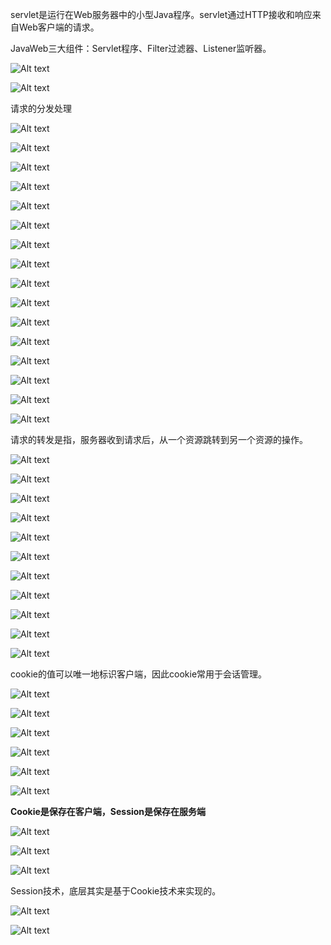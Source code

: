 servlet是运行在Web服务器中的小型Java程序。servlet通过HTTP接收和响应来自Web客户端的请求。

JavaWeb三大组件：Servlet程序、Filter过滤器、Listener监听器。

![Alt text](image/javaweb/image.png)

![Alt text](image/javaweb/image-1.png)

请求的分发处理

![Alt text](image/javaweb/image-2.png)

![Alt text](image/javaweb/image-3.png)

![Alt text](image/javaweb/image-4.png)

![Alt text](image/javaweb/image-5.png)

![Alt text](image/javaweb/image-6.png)

![Alt text](image/javaweb/image-7.png)

![Alt text](image/javaweb/image-8.png)

![Alt text](image/javaweb/image-9.png)

![Alt text](image/javaweb/image-10.png)

![Alt text](image/javaweb/image-11.png)

![Alt text](image/javaweb/image-12.png)

![Alt text](image/javaweb/image-13.png)

![Alt text](image/javaweb/image-14.png)

![Alt text](image/javaweb/image-15.png)

![Alt text](image/javaweb/image-16.png)

![Alt text](image/javaweb/image-17.png)

请求的转发是指，服务器收到请求后，从一个资源跳转到另一个资源的操作。

![Alt text](image/javaweb/image-18.png)

![Alt text](image/javaweb/image-19.png)

![Alt text](image/javaweb/image-20.png)

![Alt text](image/javaweb/image-21.png)

![Alt text](image/javaweb/image-22.png)

![Alt text](image/javaweb/image-23.png)

![Alt text](image/javaweb/image-24.png)

![Alt text](image/javaweb/image-25.png)

![Alt text](image/javaweb/image-26.png)

![Alt text](image/javaweb/image-27.png)

![Alt text](image/javaweb/image-28.png)

cookie的值可以唯一地标识客户端，因此cookie常用于会话管理。

![Alt text](image/javaweb/image-29.png)

![Alt text](image/javaweb/image-30.png)

![Alt text](image/javaweb/image-31.png)

![Alt text](image/javaweb/image-32.png)

![Alt text](image/javaweb/image-33.png)

![Alt text](image/javaweb/image-34.png)

**Cookie是保存在客户端，Session是保存在服务端**

![Alt text](image/javaweb/image-35.png)

![Alt text](image/javaweb/image-36.png)

![Alt text](image/javaweb/image-37.png)

Session技术，底层其实是基于Cookie技术来实现的。

![Alt text](image/javaweb/image-38.png)

![Alt text](image/javaweb/image-39.png)